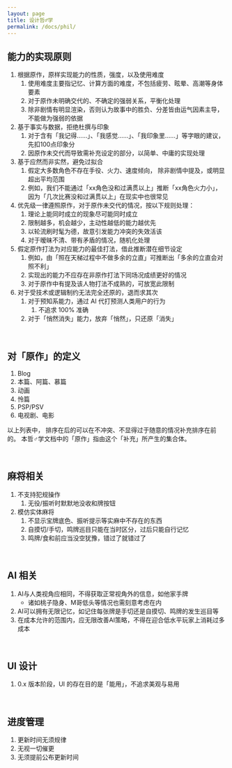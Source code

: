 ```yaml
---
layout: page
title: 设计哲♂学
permalink: /docs/phil/
---
```


## 能力的实现原则

1. 根据原作，原样实现能力的性质，强度，以及使用难度
	1. 使用难度主要指记忆、计算方面的难度，不包括疲劳、眩晕、高潮等身体要素
	1. 对于原作未明确交代的、不确定的强弱关系，平衡化处理
    1. 除非剧情有明显渲染，否则认为故事中的胜负、分差皆由运气因素主导，
       不能做为强弱的依据
1. 基于事实与数据，拒绝杜撰与印象
    1. 对于含有「我记得……」、「我感觉……」、「我印象里……」等字眼的建议，
       先扣100点印象分
	1. 因原作未交代而导致需补充设定的部分，以简单、中庸的实现处理
1. 基于应然而非实然，避免过拟合
	1. 假定大多数角色不存在手役、火力、速度倾向，
	   除非剧情中提及，或明显超出平均范围
    1. 例如，我们不能通过「xx角色没和过满贯以上」推断「xx角色火力小」，
       因为「几次比赛没和过满贯以上」在现实中也很常见
1. 优先级一律遵照原作，对于原作未交代的情况，按以下规则处理：
    1. 理论上能同时成立的现象尽可能同时成立
    1. 限制越多，机会越少，主动性越低的能力越优先
	1. 以轮流刷时髦为德，故意引发能力冲突的失效活该
    1. 对于暧昧不清、带有矛盾的情况，随机化处理
1. 假定原作打法为对应能力的最佳打法，借此推断潜在细节设定
    1. 例如，由「照在天梯过程中不做多余的立直」可推断出「多余的立直会对照不利」
    1. 实现出的能力不应存在非原作打法下同场况成绩更好的情况
    1. 对于原作中有提及该人物打法不成熟的，可放宽此限制
1. 对于受技术或逻辑制约无法完全还原的，退而求其次
    1. 对于预知系能力，通过 AI 代打预测人类用户的行为
        1. 不追求 100% 准确
    1. 对于「悄然消失」能力，放弃「悄然」，只还原「消失」

<br />

## 对「原作」的定义

1. Blog
2. 本篇、阿篇、慕篇
3. 动画
4. 怜篇
5. PSP/PSV
6. 电视剧、电影

以上列表中，
排序在后的可以在不冲突、不显得过于随意的情况补充排序在前的。
本哲♂学文档中的「原作」指由这个「补充」所产生的集合体。

<br />

## 麻将相关

1. 不支持犯规操作
    1. 无役/振听时默默地没收和牌按钮
1. 模仿实体麻将
    1. 不显示宝牌底色、振听提示等实麻中不存在的东西
    2. 自摸切/手切，鸣牌巡目只能在当时区分，过后只能自行记忆
    3. 鸣牌/食和前应当没空犹豫，错过了就错过了

<br />

## AI 相关

1. AI与人类视角应相同，不得获取正常视角外的信息，如他家手牌
    - 诸如桃子隐身、M哥低头等情况也需刻意考虑在内
1. AI可以拥有无限记忆，如记住每张牌是手切还是自摸切、鸣牌的发生巡目等
1. 在成本允许的范围内，应无限改善AI策略，不得在迎合低水平玩家上消耗过多成本

<br />

## UI 设计

1. 0.x 版本阶段，UI 的存在目的是「能用」，不追求美观与易用

<br />

## 进度管理

1. 更新时间无须规律
1. 无视一切催更
1. 无须提前公布更新时间

